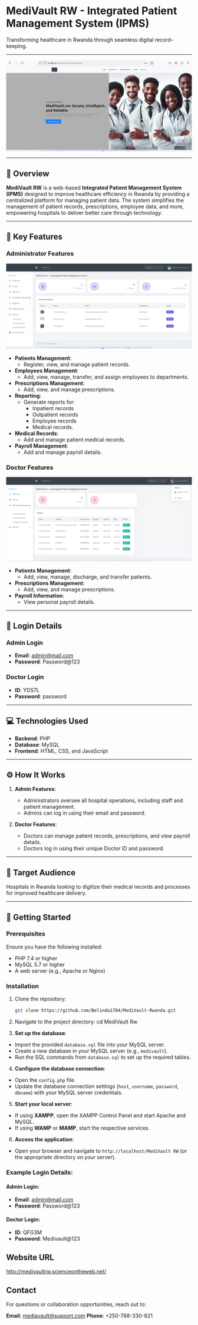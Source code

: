 # MediVault RW - Integrated Patient Management System (IPMS)

Transforming healthcare in Rwanda through seamless digital record-keeping.

---


![Landing Page Screenshot](assets/images/Image%201.png)

---

## 📌 Overview

**MediVault RW** is a web-based **Integrated Patient Management System (IPMS)** designed to improve healthcare efficiency in Rwanda by providing a centralized platform for managing patient data. The system simplifies the management of patient records, prescriptions, employee data, and more, empowering hospitals to deliver better care through technology.

---

## 🎯 Key Features

### Administrator Features
![Admin Screenshot](assets/images/Screenshot%202.png)


- **Patients Management**:
  - Register, view, and manage patient records.
- **Employees Management**:
  - Add, view, manage, transfer, and assign employees to departments.
- **Prescriptions Management**:
  - Add, view, and manage prescriptions.
- **Reporting**:
  - Generate reports for:
    - Inpatient records
    - Outpatient records
    - Employee records
    - Medical records.
- **Medical Records**:
  - Add and manage patient medical records.
- **Payroll Management**:
  - Add and manage payroll details.

### Doctor Features
![Doctor Screenshot](assets/images/Screenshot%203.png)

- **Patients Management**:
  - Add, view, manage, discharge, and transfer patients.
- **Prescriptions Management**:
  - Add, view, and manage prescriptions.
- **Payroll Information**:
  - View personal payroll details.

---

## 🔑 Login Details

### Admin Login
- **Email**: admin@mail.com  
- **Password**: Password@123  

### Doctor Login
- **ID**: YDS7L  
- **Password**: password  

---

## 💻 Technologies Used

- **Backend**: PHP
- **Database**: MySQL
- **Frontend**: HTML, CSS, and JavaScript

---

## ⚙️ How It Works

1. **Admin Features**:
   - Administrators oversee all hospital operations, including staff and patient management.
   - Admins can log in using their email and password.

2. **Doctor Features**:
   - Doctors can manage patient records, prescriptions, and view payroll details.
   - Doctors log in using their unique Doctor ID and password.

---

## 🎯 Target Audience

Hospitals in Rwanda looking to digitize their medical records and processes for improved healthcare delivery.


---

## 🚀 Getting Started

### Prerequisites
Ensure you have the following installed:
- PHP 7.4 or higher
- MySQL 5.7 or higher
- A web server (e.g., Apache or Nginx)

### Installation
1. Clone the repository:
   ```bash
   git clone https://github.com/Belinda1704/MediVault-Rwanda.git

2. Navigate to the project directory:
    cd MediVault Rw

3. **Set up the database**:
- Import the provided `database.sql` file into your MySQL server.
- Create a new database in your MySQL server (e.g., `medivault`).
- Run the SQL commands from `database.sql` to set up the required tables.

4. **Configure the database connection**:
- Open the `config.php` file.
- Update the database connection settings (`host`, `username`, `password`, `dbname`) with your MySQL server credentials.

5. **Start your local server**:
- If using **XAMPP**, open the XAMPP Control Panel and start Apache and MySQL.
- If using **WAMP** or **MAMP**, start the respective services.

6. **Access the application**:
- Open your browser and navigate to `http://localhost/MediVault RW` (or the appropriate directory on your server).

### Example Login Details:

#### Admin Login:
- **Email**: admin@mail.com
- **Password**: Password@123

#### Doctor Login:
- **ID**: QFG3M
- **Password**: Medivault@123

## Website URL
http://medivaultrw.scienceontheweb.net/

## Contact

For questions or collaboration opportunities, reach out to:

  **Email**: mediavault@support.com
  **Phone**: +250-788-330-821
